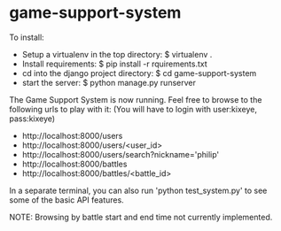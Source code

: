 game-support-system
===================

To install:
- Setup a virtualenv in the top directory: $ virtualenv .
- Install requirements: $ pip install -r rquirements.txt
- cd into the django project directory: $ cd game-support-system
- start the server: $ python manage.py runserver

The Game Support System is now running.
Feel free to browse to the following urls to play with it:
(You will have to login with user:kixeye, pass:kixeye)
- http://localhost:8000/users
- http://localhost:8000/users/<user_id>
- http://localhost:8000/users/search?nickname='philip'
- http://localhost:8000/battles
- http://localhost:8000/battles/<battle_id>

In a separate terminal, you can also run 'python test_system.py' to see some of
the basic API features. 

NOTE: Browsing by battle start and end time not currently implemented.